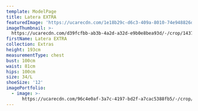 ```yaml
---
template: ModelPage
title: Latera EXTRA
featuredImage: 'https://ucarecdn.com/1e18b29c-d6c3-409a-8010-74e948826d18/'
imageThumbnail: >-
  https://ucarecdn.com/d39fcfbb-ab3b-4a2d-a32d-e9b0e8bea93d/-/crop/1437x1923/231,386/-/preview/
firstName: Latera EXTRA
collection: Extras
height: 193cm
measurementType: chest
bust: 100cm
waist: 81cm
hips: 100cm
size: 34/L
shoeSize: '12'
imagePortfolio:
  - image: >-
      https://ucarecdn.com/96c4e0af-3a7c-4197-bd2f-a7cac5388fb5/-/crop/1491x1909/172,400/-/preview/
---
```



